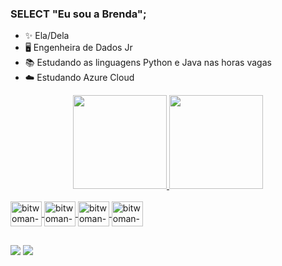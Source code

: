 ### SELECT "Eu sou a Brenda";

- ✨ Ela/Dela
- 🖥️ Engenheira de Dados Jr
- 📚 Estudando as linguagens Python e Java nas horas vagas
- ☁️ Estudando Azure Cloud

<div align="center">
  <a href="https://github.com/bitwoman">
  <img height="150em" src="https://github-readme-stats.vercel.app/api?username=bitwoman&show_icons=true&theme=synthwave&include_all_commits=true&count_private=true"/>
  <img height="150em" src="https://github-readme-stats.vercel.app/api/top-langs/?username=bitwoman&layout=compact&langs_count=7&theme=synthwave"/>
</div>
  
<div style="display: inline_block"><br>
  <img align="center" alt="bitwoman-python" height="40" width="50" src="https://cdn.jsdelivr.net/gh/devicons/devicon/icons/python/python-original-wordmark.svg">
  <img align="center" alt="bitwoman-java" height="40" width="50" src="https://cdn.jsdelivr.net/gh/devicons/devicon/icons/java/java-original.svg">
  <img align="center" alt="bitwoman-gcp" height="40" width="50" src="https://cdn.jsdelivr.net/gh/devicons/devicon/icons/googlecloud/googlecloud-original.svg">
  <img align="center" alt="bitwoman-mysql" height="40" width="50" src="https://cdn.jsdelivr.net/gh/devicons/devicon/icons/mysql/mysql-original.svg">
  
</div>

  ##

  <div> 
  <a href="https://www.instagram.com/bitwoman_/" target="_blank"><img src="https://img.shields.io/badge/-Instagram-%23E4405F?style=for-the-badge&logo=instagram&logoColor=white" target="_blank"></a>
  <a href="https://www.linkedin.com/in/brendarleite/" target="_blank"><img src="https://img.shields.io/badge/-LinkedIn-%230077B5?style=for-the-badge&logo=linkedin&logoColor=white" target="_blank"></a>  
</div>
